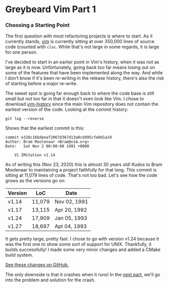 Greybeard Vim Part 1
====================

### Choosing a Starting Point

The first question with most refactoring projects is where to start.
As it currently stands, [vim](https://github.com/vim/vim) is currently
sitting at over 350,000 lines of source code (counted with `cloc`. While
that's not large in some regards, it is large for one person.

I've decided to start in an earlier point in Vim's history, when it was
not as large as it is now. Unfortunately, going back too far means losing
out on some of the features that have been implemented along the way. And
while I don't know if it's been re-writing in the release history, there's
also the risk of starting before a major re-write.

The sweet spot is going far enough back to where the code base is still small
but not too far in that it doesn't even look like Vim. I chose to download
[vim-history](https://github.com/vim/vim-history) since the main Vim repository
does not contain the earliest version of the code. Looking at the commit history:

```
git log --reverse
```

Shows that the earliest commit is this:

```
commit e328c16bdeeaf2067d367d13a0cdd95cfe0d1a19
Author: Bram Moolenaar <Bram@vim.org>
Date:   Sat Nov 2 00:00:00 1991 +0000

    Vi IMitation v1.14
```

As of writing this (Nov 23, 2020) this is almost 30 years old!
Kudos to Bram Moolenaar to maintaining a project faithfully for that long.
This commit is sitting at 11,079 lines of code. That's not too bad. Let's
see how the code grows as the versions go on:

| Version | LoC    | Date         |
|---------|--------|--------------|
| v1.14   | 11,079 | Nov 02, 1991 |
| v1.17   | 13,115 | Apr 20, 1992 |
| v1.24   | 17,909 | Jan 05, 1993 |
| v1.27   | 18,697 | Apt 04, 1993 |

It gets pretty large, pretty fast. I chose to go with version v1.24 because
it was the first one to show some sort of support for UNIX. Thankfully, it
builds successfully! I made some very minor changes and added a CMake build system.

[See these changes on GitHub.](https://github.com/tay10r/greybeard-vim/tree/4c3ccb6e74956687713f8297db3e26c5e6ba6f07)

The only downside is that it crashes when it runs! In the [next part](vim-rewrite-pt2.md), we'll
go into the problem and solution for the crash.
